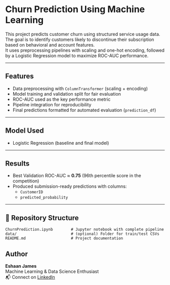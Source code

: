 # Churn Prediction Using Machine Learning

This project predicts customer churn using structured service usage data. The goal is to identify customers likely to discontinue their subscription based on behavioral and account features.  
It uses preprocessing pipelines with scaling and one-hot encoding, followed by a Logistic Regression model to maximize ROC-AUC performance.

---

## Features
- Data preprocessing with `ColumnTransformer` (scaling + encoding)
- Model training and validation split for fair evaluation
- ROC-AUC used as the key performance metric
- Pipeline integration for reproducibility
- Final predictions formatted for automated evaluation (`prediction_df`)

---

## Model Used
- Logistic Regression (baseline and final model)

---

## Results
- Best Validation ROC-AUC ≈ **0.75** (96th percentile score in the competition)
- Produced submission-ready predictions with columns:
  - `CustomerID`
  - `predicted_probability`

---

## 📁 Repository Structure
```
ChurnPrediction.ipynb        # Jupyter notebook with complete pipeline
data/                        # (optional) Folder for train/test CSVs
README.md                    # Project documentation
```
## Author
**Eshaan James**  
Machine Learning & Data Science Enthusiast  
📬 Connect on [LinkedIn](https://www.linkedin.com/in/eshaan-r-james/)
